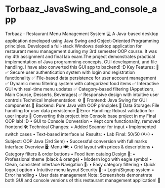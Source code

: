 # Torbaaz_JavaSwing_and_console_app
 Torbaaz - Restaurant Menu Management System 💻 A Java-based desktop application developed using Java Swing and Object-Oriented Programming principles.  Developed a full-stack Windows desktop application for restaurant menu management during my 3rd semester OOP course. It was my 4th assignment and final lab exam.The project demonstrates practical implementation of Java programming concepts, GUI development, and file handling.  I have also converted this GUI app to backend! :D  Key Features: 🌟 ✅ Secure user authentication system with login and registration functionality ✅ File-based data persistence for user account management ✅ Dynamic menu filtering system with categorized food items ✅ Interactive GUI with real-time menu updates ✅ Category-based filtering (Appetizers, Main Course, Desserts, Beverages) ✅ Responsive design with intuitive user controls  Technical Implementation: ⚙️ 🔧 Frontend: Java Swing for GUI components 🔧 Backend: Pure Java with OOP principles 🔧 Data Storage: File handling for user data persistence 🔧 Error Handling: Robust validation for user inputs  🔄 Converting this project into Console base project in my Final OOP lab! :D • GUI to Console Conversion • Kept core functionality, removed frontend  🛠️ Technical Changes: • Added Scanner for input • Implemented switch cases • Text-based interface  📊 Results: • Lab Final: 50/50 (A+) • Subject: OOP Java (3rd Sem) • Successful conversion with full marks  Interface Overview 🖥️:  Menu 🍽️: • Grid layout with prices & descriptions • Category filters & order buttons • Food item catalog  Design 🎨: • Professional theme (black & orange) • Modern logo with eagle symbol • Clean, consistent interface  Navigation 🧭: • Easy category filtering • Quick logout option • Intuitive menu layout  Security 🔐: • Login/Signup system • Error handling • User data management  Note: Screenshots demonstrate both GUI and console versions of this restaurant management application! 🚀
